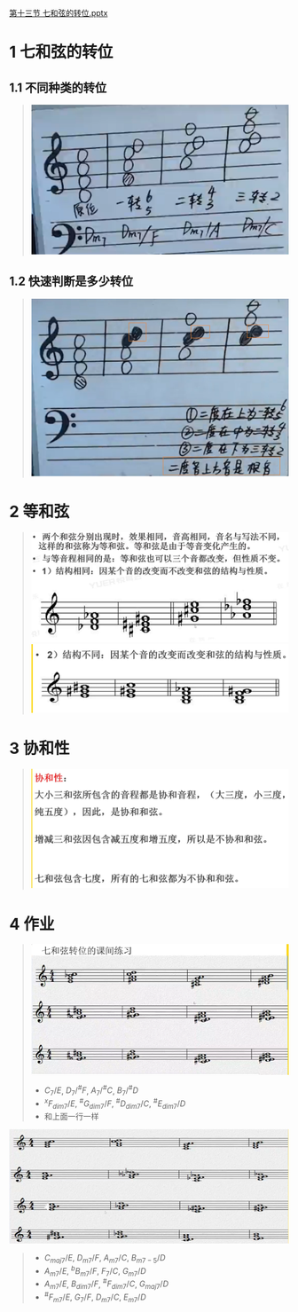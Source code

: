[第十三节 七和弦的转位.pptx](https://www.yuque.com/attachments/yuque/0/2022/pptx/12393765/1663655001879-2521ee42-67e0-48fb-98ca-382c3500a549.pptx)
# 1 七和弦的转位
## 1.1 不同种类的转位
> ![image.png](./第十三节__七和弦的转位.assets/20230302_1505565633.png)


## 1.2 快速判断是多少转位
> ![image.png](./第十三节__七和弦的转位.assets/20230302_1505566099.png)



# 2 等和弦
> ![image.png](./第十三节__七和弦的转位.assets/20230302_1505566257.png)
> ![image.png](./第十三节__七和弦的转位.assets/20230302_1505568692.png)



# 3 协和性
> ![image.png](./第十三节__七和弦的转位.assets/20230302_1505569350.png)


# 4 作业
> ![image.png](./第十三节__七和弦的转位.assets/20230302_1505563779.png)
> - $C_{7}/E$, $D_{7}/^{\#}F$, $A_{7}/^{\#}C$, $B_7/^{\#} D$
> - $^{x}F_{dim 7}/E$, $^{\#}G_{dim 7}/F$, $^{\#}D_{dim 7}/C$, $^{\#}E_{dim 7}/D$
> - 和上面一行一样
> 
![image.png](./第十三节__七和弦的转位.assets/20230302_1505561199.png)
> - $C_{maj7}/E$, $D_{m7}/F$, $A_{m7}/C$, $B_{m7-5}/D$
> - $A_{m7}/E$, $^{b}B_{m7}/F$, $F_7/C$, $G_{m7}/D$
> - $A_{m7}/E$, $B_{dim 7}/F$, $^{\#}F_{dim 7}/C$, $G_{maj7}/D$
> - $^{\#}F_{m7}/E$, $G_7/F$, $D_{m7}/C$, $E_{m7}/D$


